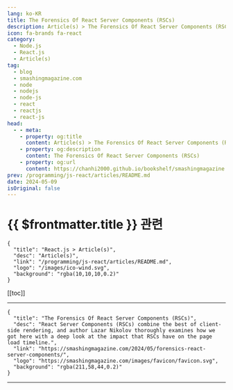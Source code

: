 ```yaml
---
lang: ko-KR
title: The Forensics Of React Server Components (RSCs)
description: Article(s) > The Forensics Of React Server Components (RSCs)
icon: fa-brands fa-react
category: 
  - Node.js
  - React.js
  - Article(s)
tag: 
  - blog
  - smashingmagazine.com
  - node
  - nodejs
  - node-js
  - react
  - reactjs
  - react-js
head:
  - - meta:
    - property: og:title
      content: Article(s) > The Forensics Of React Server Components (RSCs)
    - property: og:description
      content: The Forensics Of React Server Components (RSCs)
    - property: og:url
      content: https://chanhi2000.github.io/bookshelf/smashingmagazine.com/forensics-react-server-components.html
prev: /programming/js-react/articles/README.md
date: 2024-05-09
isOriginal: false
---
```


# {{ $frontmatter.title }} 관련

```component VPCard
{
  "title": "React.js > Article(s)",
  "desc": "Article(s)",
  "link": "/programming/js-react/articles/README.md",
  "logo": "/images/ico-wind.svg",
  "background": "rgba(10,10,10,0.2)"
}
```

[[toc]]

---

```component VPCard
{
  "title": "The Forensics Of React Server Components (RSCs)",
  "desc": "React Server Components (RSCs) combine the best of client-side rendering, and author Lazar Nikolov thoroughly examines how we got here with a deep look at the impact that RSCs have on the page load timeline.",
  "link": "https://smashingmagazine.com/2024/05/forensics-react-server-components/",
  "logo": "https://smashingmagazine.com/images/favicon/favicon.svg",
  "background": "rgba(211,58,44,0.2)"
}
```

<!-- TODO: 작성 -->

---

<TagLinks />